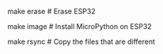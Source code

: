 make erase # Erase ESP32

make image # Install MicroPython on ESP32

make rsync # Copy the files that are different
